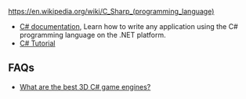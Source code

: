 https://en.wikipedia.org/wiki/C_Sharp_(programming_language)


- [C# documentation](https://docs.microsoft.com/en-us/dotnet/csharp/index), Learn how to write any application using the C# programming language on the .NET platform.
- [C# Tutorial](https://www.w3schools.com/cs/)


## FAQs
- [What are the best 3D C# game engines?](https://www.slant.co/topics/4195/~3d-c-game-engines)
